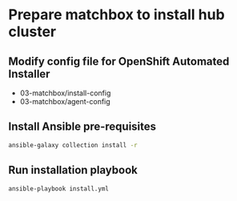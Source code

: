# Prepare matchbox to install hub cluster

## Modify config file for OpenShift Automated Installer

- 03-matchbox/install-config
- 03-matchbox/agent-config

## Install Ansible pre-requisites

```bash
ansible-galaxy collection install -r
```

## Run installation playbook

```bash
ansible-playbook install.yml
```
